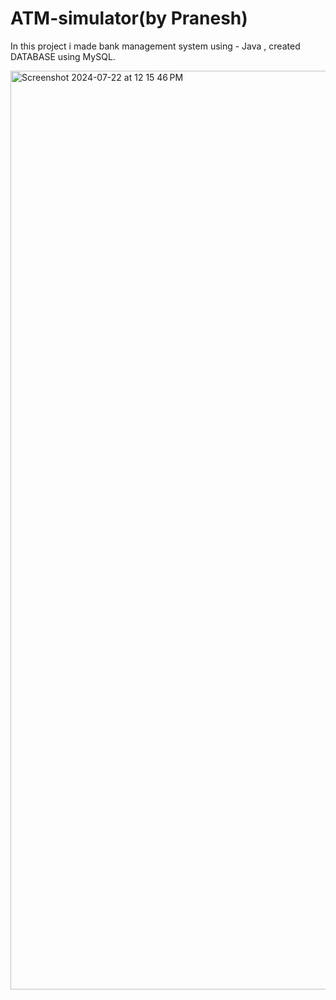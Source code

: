 # ATM-simulator(by Pranesh)
In this project i made bank management system using - Java , created DATABASE using MySQL.

<img width="1470" alt="Screenshot 2024-07-22 at 12 15 46 PM" src="https://github.com/user-attachments/assets/c4b31651-dd2f-4ef5-a9d5-be14672a6cb6">
